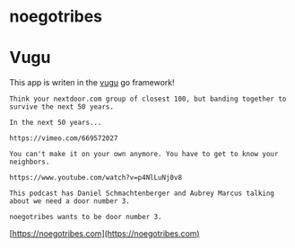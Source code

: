 # noegotribes

# Vugu
This app is writen in the [vugu](https://www.vugu.org/) go framework!

```
Think your nextdoor.com group of closest 100, but banding together to survive the next 50 years.

In the next 50 years...

https://vimeo.com/669572027

You can't make it on your own anymore. You have to get to know your neighbors.

https://www.youtube.com/watch?v=p4NlLuNj0v8

This podcast has Daniel Schmachtenberger and Aubrey Marcus talking about we need a door number 3.

noegotribes wants to be door number 3.
```


[https://noegotribes.com](https://noegotribes.com)
